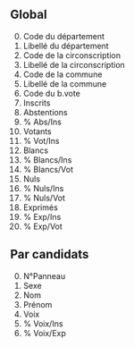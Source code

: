## Global

0. Code du département
1. Libellé du département
2. Code de la circonscription
3. Libellé de la circonscription
4. Code de la commune
5. Libellé de la commune
6. Code du b.vote
7. Inscrits
8. Abstentions
9. % Abs/Ins
10. Votants
11. % Vot/Ins
12. Blancs
13. % Blancs/Ins
14. % Blancs/Vot
15. Nuls
16. % Nuls/Ins
17. % Nuls/Vot
18. Exprimés
19. % Exp/Ins
20. % Exp/Vot

## Par candidats

0. N°Panneau
1. Sexe
2. Nom
3. Prénom
4. Voix
5. % Voix/Ins
6. % Voix/Exp
